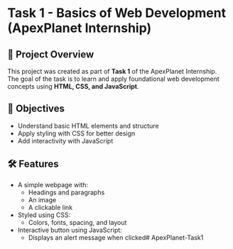 # Task 1 - Basics of Web Development (ApexPlanet Internship)

## 📌 Project Overview
This project was created as part of **Task 1** of the ApexPlanet Internship.  
The goal of the task is to learn and apply foundational web development concepts using **HTML, CSS, and JavaScript**.

## 🎯 Objectives
- Understand basic HTML elements and structure
- Apply styling with CSS for better design
- Add interactivity with JavaScript

## 🛠️ Features
- A simple webpage with:
  - Headings and paragraphs
  - An image
  - A clickable link
- Styled using CSS:
  - Colors, fonts, spacing, and layout
- Interactive button using JavaScript:
  - Displays an alert message when clicked# ApexPlanet-Task1
